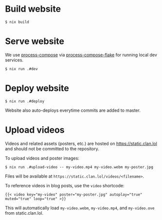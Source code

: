 # Build website

```
$ nix build
```

# Serve website

We use [process-compose] via [process-compose-flake] for running local dev services.

```
$ nix run .#dev
```

# Deploy website

```
$ nix run .#deploy
```

Website also auto-deploys everytime commits are added to master.

# Upload videos

Videos and related assets (posters, etc.) are hosted on https://static.clan.lol and should not be committed to the repository.

To upload videos and poster images:

```
$ nix run .#upload-video -- my-video.mp4 my-video.webm my-poster.jpg
```

Files will be available at `https://static.clan.lol/videos/<filename>`.

To reference videos in blog posts, use the `video` shortcode:

```
{{< video key="my-video" poster="my-poster.jpg" autoplay="true" muted="true" loop="true" >}}
```

This will automatically load `my-video.webm`, `my-video.mp4`, and `my-video.ove` from static.clan.lol.

[process-compose]: https://f1bonacc1.github.io/process-compose/
[process-compose-flake]: https://github.com/Platonic-Systems/process-compose-flake